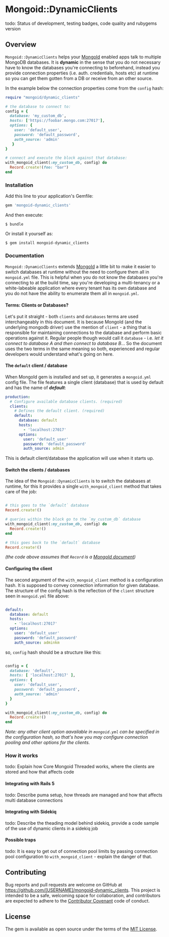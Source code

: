 # Mongoid::DynamicClients

todo: Status of development, testing badges, code quality and rubygems version

## Overview

`Mongoid::DynamicClients` helps your [MongoId](https://docs.mongodb.com/mongoid/master/#ruby-mongoid-tutorial) enabled 
apps talk to multiple MongoDB databases. It is **dynamic** in the sense that you do not necessary have to know the 
databases you're connecting to beforehand, instead you provide connection properties (i.e. auth. credentials, hosts etc) 
at runtime so you can get them gotten from a DB or receive from an other source. 

In the example below the connection properties come from the `config` hash:
 
```ruby
require "mongoid/dynamic_clients"

# the database to connect to:
config = { 
  database: 'my_custom_db',
  hosts: ['https://foobar.mongo.com:27017'],
  options: {
    user: 'default_user',
    password: 'default_password',
    auth_source: 'admin'
   }
}

# connect and execute the block against that database:
with_mongoid_client(:my_custom_db, config) do
  Record.create!(foo: "bar")
end
```

### Installation

Add this line to your application's Gemfile:

```ruby
gem 'mongoid-dynamic_clients'
```

And then execute:

    $ bundle

Or install it yourself as:

    $ gem install mongoid-dynamic_clients

### Documentation

`Mongoid::DynamicClients` extends [MongoId](https://docs.mongodb.com/mongoid/master/#ruby-mongoid-tutorial) a little bit
to make it easier to switch databases at runtime without the need to configure them all in `mongoid.yml` file. This 
is helpful when you do not know the databases you're connecting to at the build time, say you're developing a multi-tenancy
or a white-labeable application where every tenant has its own database and you do not have the ability to enumerate them
all in `mongoid.yml`.

#### Terms: Clients or Databases?

Let's put it straight - both `clients` and `databases` terms are used interchangeably in this document. It is because 
MongoId (and the underlying mongodb driver) use the mention of `client` - a thing that is responsible for maintaining 
connections to the database and perform basic operations against it. Regular people though would call it `database` - 
i.e. _let it connect to database A and then connect to database B_... So the document uses the two terms in the same meaning
so both, experienced and regular developers would understand what's going on here.

#### The `default` client / database
 
When MongoId gem is installed and set up, it generates a `mongoid.yml` config file. The file features a single client 
(database) that is used by default and has the name of **_default_**: 

```yaml
production:
  # Configure available database clients. (required)
  clients:
    # Defines the default client. (required)
    default:
      database: default
      hosts:
        - 'localhost:27017'
      options:
        user: 'default_user'
        password: 'default_password'
        auth_source: admin
```

This is default client/database the application will use when it starts up.


#### Switch the clients / databases

The idea of the `Mongoid::DynamicClients` is to switch the databases at runtime, for this it provides a single `with_mongoid_client` method
that takes care of the job:

```ruby

# this goes to the `default` database
Record.create!()

# queries within the block go to the `my_custom_db` database
with_mongoid_client(:my_custom_db, config) do
  Record.create!() 
end

# this goes back to the `default` database
Record.create!() 
```

_(the code above assumes that `Record` is a [MongoId document](https://docs.mongodb.com/mongoid/master/tutorials/mongoid-documents/))_

#### Configuring the client

The second argument of the `with_mongoid_client` method is a configuration hash. It is supposed to convey connection 
information for given database. The structure of the config hash is the reflection of the `client` structure seen 
in `mongoid.yml` file above:

```yaml

default:
  database: default
  hosts:
    - 'localhost:27017'
  options:
    user: 'default_user'
    password: 'default_password'
    auth_source: adminkm

```

so, `config` hash should be a structure like this:

```ruby

config = {
  database: 'default',
  hosts: [ 'localhost:27017' ],
  options: {
    user: 'default_user',
    password: 'default_password',
    auth_source: 'admin'
  }
}

with_mongoid_client(:my_custom_db, config) do
  Record.create!() 
end

```

_Note: any other client option aavailable in `mongoid.yml` can be specified in the configuration hash, so that's how you
may configure connection pooling and other options for the clients._


### How it works
todo: Explain how Core Mongoid Threaded works, where the clients are stored and how that affects code

#### Integrating with Rails 5
todo: Describe puma setup, how threads are managed and how that affects multi database connections

#### Integrating with Sidekiq
todo: Describe the theading model behind sidekiq, provide a code sample of the use of dynamic clients in a sidekiq job

#### Possible traps

todo: It is easy to get out of connection pool limits by passing connection pool configuration to `with_mongoid_client` - explain the danger of that.

## Contributing

Bug reports and pull requests are welcome on GitHub at https://github.com/[USERNAME]/mongoid-dynamic_clients. This project is intended to be a safe, welcoming space for collaboration, and contributors are expected to adhere to the [Contributor Covenant](http://contributor-covenant.org) code of conduct.

## License

The gem is available as open source under the terms of the [MIT License](http://opensource.org/licenses/MIT).